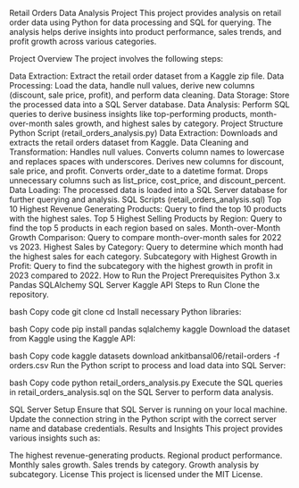 Retail Orders Data Analysis Project
This project provides analysis on retail order data using Python for data processing and SQL for querying. The analysis helps derive insights into product performance, sales trends, and profit growth across various categories.

Project Overview
The project involves the following steps:

Data Extraction: Extract the retail order dataset from a Kaggle zip file.
Data Processing: Load the data, handle null values, derive new columns (discount, sale price, profit), and perform data cleaning.
Data Storage: Store the processed data into a SQL Server database.
Data Analysis: Perform SQL queries to derive business insights like top-performing products, month-over-month sales growth, and highest sales by category.
Project Structure
Python Script (retail_orders_analysis.py)
Data Extraction: Downloads and extracts the retail orders dataset from Kaggle.
Data Cleaning and Transformation:
Handles null values.
Converts column names to lowercase and replaces spaces with underscores.
Derives new columns for discount, sale price, and profit.
Converts order_date to a datetime format.
Drops unnecessary columns such as list_price, cost_price, and discount_percent.
Data Loading: The processed data is loaded into a SQL Server database for further querying and analysis.
SQL Scripts (retail_orders_analysis.sql)
Top 10 Highest Revenue Generating Products: Query to find the top 10 products with the highest sales.
Top 5 Highest Selling Products by Region: Query to find the top 5 products in each region based on sales.
Month-over-Month Growth Comparison: Query to compare month-over-month sales for 2022 vs 2023.
Highest Sales by Category: Query to determine which month had the highest sales for each category.
Subcategory with Highest Growth in Profit: Query to find the subcategory with the highest growth in profit in 2023 compared to 2022.
How to Run the Project
Prerequisites
Python 3.x
Pandas
SQLAlchemy
SQL Server
Kaggle API
Steps to Run
Clone the repository.

bash
Copy code
git clone <repo-url>
cd <repo-directory>
Install necessary Python libraries:

bash
Copy code
pip install pandas sqlalchemy kaggle
Download the dataset from Kaggle using the Kaggle API:

bash
Copy code
kaggle datasets download ankitbansal06/retail-orders -f orders.csv
Run the Python script to process and load data into SQL Server:

bash
Copy code
python retail_orders_analysis.py
Execute the SQL queries in retail_orders_analysis.sql on the SQL Server to perform data analysis.

SQL Server Setup
Ensure that SQL Server is running on your local machine.
Update the connection string in the Python script with the correct server name and database credentials.
Results and Insights
This project provides various insights such as:

The highest revenue-generating products.
Regional product performance.
Monthly sales growth.
Sales trends by category.
Growth analysis by subcategory.
License
This project is licensed under the MIT License.
